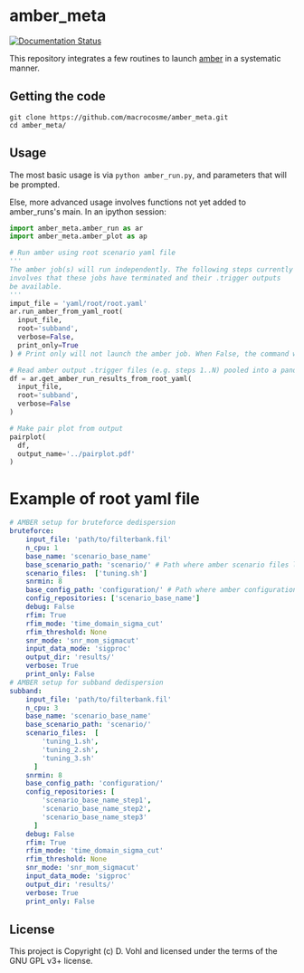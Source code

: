 # amber_meta

[![Documentation Status](https://readthedocs.org/projects/amber-meta/badge/?version=latest)](https://amber-meta.readthedocs.io/en/latest/?badge=latest)

This repository integrates a few routines to launch [amber](http://github.com/AA-ALERT/AMBER_setup) in a systematic manner.

## Getting the code

```shell
git clone https://github.com/macrocosme/amber_meta.git
cd amber_meta/
```

## Usage

The most basic usage is via `python amber_run.py`, and parameters that will be prompted.

Else, more advanced usage involves functions not yet added to amber_runs's main. In an ipython session:

```python
import amber_meta.amber_run as ar
import amber_meta.amber_plot as ap

# Run amber using root scenario yaml file
'''
The amber job(s) will run independently. The following steps currently
involves that these jobs have terminated and their .trigger outputs
be available.
'''
imput_file = 'yaml/root/root.yaml'
ar.run_amber_from_yaml_root(
  input_file,
  root='subband',
  verbose=False,
  print_only=True
) # Print only will not launch the amber job. When False, the command will be run via subprocess.

# Read amber output .trigger files (e.g. steps 1..N) pooled into a pandas dataframe
df = ar.get_amber_run_results_from_root_yaml(
  input_file,
  root='subband',
  verbose=False
)

# Make pair plot from output
pairplot(
  df,
  output_name='../pairplot.pdf'
)
```

# Example of root yaml file

```yaml
# AMBER setup for bruteforce dedispersion
bruteforce:
    input_file: 'path/to/filterbank.fil'
    n_cpu: 1
    base_name: 'scenario_base_name'
    base_scenario_path: 'scenario/' # Path where amber scenario files live
    scenario_files:  ['tuning.sh']
    snrmin: 8
    base_config_path: 'configuration/' # Path where amber configuration files live
    config_repositories: ['scenario_base_name']
    debug: False
    rfim: True
    rfim_mode: 'time_domain_sigma_cut'
    rfim_threshold: None
    snr_mode: 'snr_mom_sigmacut'
    input_data_mode: 'sigproc'
    output_dir: 'results/'
    verbose: True
    print_only: False
# AMBER setup for subband dedispersion
subband:
    input_file: 'path/to/filterbank.fil'
    n_cpu: 3
    base_name: 'scenario_base_name'
    base_scenario_path: 'scenario/'
    scenario_files:  [
        'tuning_1.sh',
        'tuning_2.sh',
        'tuning_3.sh'
      ]
    snrmin: 8
    base_config_path: 'configuration/'
    config_repositories: [
        'scenario_base_name_step1',
        'scenario_base_name_step2',
        'scenario_base_name_step3'
      ]
    debug: False
    rfim: True
    rfim_mode: 'time_domain_sigma_cut'
    rfim_threshold: None
    snr_mode: 'snr_mom_sigmacut'
    input_data_mode: 'sigproc'
    output_dir: 'results/'
    verbose: True
    print_only: False
```

## License

This project is Copyright (c) D. Vohl and licensed under
the terms of the GNU GPL v3+ license.
